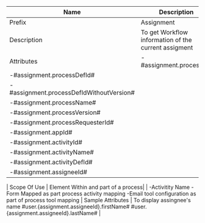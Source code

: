 | Name | Description |
| --- | --- |
| Prefix | Assignment|
| Description | To get Workflow  information of the current assigment |
|Attributes | -#assignment.processId# |
|-#assignment.processDefId# |
| -#assignment.processDefIdWithoutVersion# |
| -#assignment.processName# |
| -#assignment.processVersion# |
| -#assignment.processRequesterId# |
| -#assignment.appId# |
| -#assignment.activityId# |
| -#assignment.activityName# |
| -#assignment.activityDefId# |
| -#assignment.assigneeId# |

| Scope Of Use | Element Within and part of a process|
	       | -Activitity Name
							-Form Mapped as part process 
							 activity mapping
							-Email tool configuration as part of 
							 process tool mapping |
Sample Attributes		| To display assingnee's name
				 #user.{assignment.assigneeId}.firstName# #user.{assignment.assigneeId}.lastName#	|
